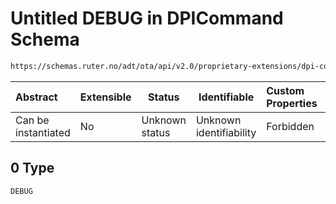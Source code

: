 # Untitled DEBUG in DPICommand Schema

```txt
https://schemas.ruter.no/adt/ota/api/v2.0/proprietary-extensions/dpi-command.json#/examples/0
```




| Abstract            | Extensible | Status         | Identifiable            | Custom Properties | Additional Properties | Access Restrictions | Defined In                                                                                        |
| :------------------ | ---------- | -------------- | ----------------------- | :---------------- | --------------------- | ------------------- | ------------------------------------------------------------------------------------------------- |
| Can be instantiated | No         | Unknown status | Unknown identifiability | Forbidden         | Allowed               | none                | [dpi-command.json\*](../../schema/proprietary-extensions/dpi-command.json "open original schema") |

## 0 Type

`DEBUG`
